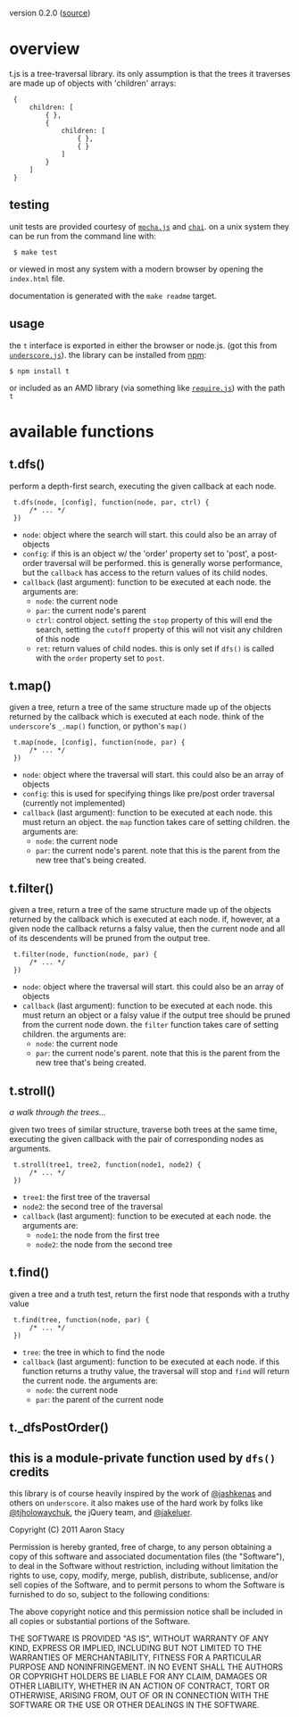 version 0.2.0 ([source](https://github.com/aaronj1335/t-js))

overview
========
t.js is a tree-traversal library.  its only assumption is that the trees it
traverses are made up of objects with 'children' arrays:

     {
         children: [
             { },
             {
                 children: [
                     { },
                     { }
                 ]
             }
         ]
     }

testing
-------
unit tests are provided courtesy of
[`mocha.js`](http://visionmedia.github.com/mocha/) and
[`chai`](http://chaijs.com/).  on a unix system they can be run from the
command line with:

     $ make test

or viewed in most any system with a modern browser by opening the
`index.html` file.

documentation is generated with the `make readme` target.

usage
-----
the `t` interface is exported in either the browser or node.js.  (got this
from [`underscore.js`](http://documentcloud.github.com/underscore/)).  the
library can be installed from [npm](http://search.npmjs.org/#/t):

    $ npm install t

or included as an AMD library (via something like
[`require.js`](http://requirejs.org/)) with the path `t`

available functions
===================
t.dfs()
-------
perform a depth-first search, executing the given callback at each node.

     t.dfs(node, [config], function(node, par, ctrl) {
         /* ... */
     })

- `node`:
     object where the search will start.  this could also be an array of
     objects
- `config`:
     if this is an object w/ the 'order' property set to 'post', a
     post-order traversal will be performed.  this is generally worse
     performance, but the `callback` has access to the return values of its
     child nodes.
- `callback` (last argument):
     function to be executed at each node.  the arguments are:
     - `node`: the current node
     - `par`: the current node's parent
     - `ctrl`: control object.  setting the `stop` property of this will end
     the search, setting the `cutoff` property of this will not visit any
     children of this node
     - `ret`: return values of child nodes.  this is only set if `dfs()` is
     called with the `order` property set to `post`.

t.map()
-------
given a tree, return a tree of the same structure made up of the objects
returned by the callback which is executed at each node.  think of the
`underscore`'s `_.map()` function, or python's `map()`

     t.map(node, [config], function(node, par) {
         /* ... */
     })

- `node`:
     object where the traversal will start.  this could also be an array of
     objects
- `config`:
     this is used for specifying things like pre/post order traversal
     (currently not implemented)
- `callback` (last argument):
     function to be executed at each node.  this must return an object.  the
     `map` function takes care of setting children.  the arguments are:
     - `node`: the current node
     - `par`: the current node's parent. note that this is the parent from
     the new tree that's being created.

t.filter()
----------
given a tree, return a tree of the same structure made up of the objects
returned by the callback which is executed at each node.  if, however, at a
given node the callback returns a falsy value, then the current node and all
of its descendents will be pruned from the output tree.

     t.filter(node, function(node, par) {
         /* ... */
     })

- `node`:
     object where the traversal will start.  this could also be an array of
     objects
- `callback` (last argument):
     function to be executed at each node.  this must return an object or a
     falsy value if the output tree should be pruned from the current node
     down.  the `filter` function takes care of setting children.  the
     arguments are:
     - `node`: the current node
     - `par`: the current node's parent. note that this is the parent from
     the new tree that's being created.

t.stroll()
----------

_a walk through the trees..._

given two trees of similar structure, traverse both trees at the same time,
executing the given callback with the pair of corresponding nodes as
arguments.

     t.stroll(tree1, tree2, function(node1, node2) {
         /* ... */
     })

- `tree1`:
     the first tree of the traversal
- `node2`:
     the second tree of the traversal
- `callback` (last argument):
     function to be executed at each node. the arguments are:
     - `node1`: the node from the first tree
     - `node2`: the node from the second tree

t.find()
----------

given a tree and a truth test, return the first node that responds with a
truthy value

     t.find(tree, function(node, par) {
         /* ... */
     })

- `tree`:
     the tree in which to find the node
- `callback` (last argument):
     function to be executed at each node. if this function returns a truthy
     value, the traversal will stop and `find` will return the current node.
     the arguments are:
     - `node`: the current node
     - `par`: the parent of the current node

t._dfsPostOrder()
-----------------

this is a module-private function used by `dfs()`
credits
-------
this library is of course heavily inspired by the work of
[@jashkenas](https://twitter.com/#!/jashkenas) and others on `underscore`.
it also makes use of the hard work by folks like
[@tjholowaychuk](https://twitter.com/#!/tjholowaychuk), the jQuery team, and
[@jakeluer](https://twitter.com/#!/jakeluer).

Copyright (C) 2011 Aaron Stacy

Permission is hereby granted, free of charge, to any person obtaining a copy of
this software and associated documentation files (the "Software"), to deal in
the Software without restriction, including without limitation the rights to
use, copy, modify, merge, publish, distribute, sublicense, and/or sell copies
of the Software, and to permit persons to whom the Software is furnished to do
so, subject to the following conditions:

The above copyright notice and this permission notice shall be included in all
copies or substantial portions of the Software.

THE SOFTWARE IS PROVIDED "AS IS", WITHOUT WARRANTY OF ANY KIND, EXPRESS OR
IMPLIED, INCLUDING BUT NOT LIMITED TO THE WARRANTIES OF MERCHANTABILITY,
FITNESS FOR A PARTICULAR PURPOSE AND NONINFRINGEMENT. IN NO EVENT SHALL THE
AUTHORS OR COPYRIGHT HOLDERS BE LIABLE FOR ANY CLAIM, DAMAGES OR OTHER
LIABILITY, WHETHER IN AN ACTION OF CONTRACT, TORT OR OTHERWISE, ARISING FROM,
OUT OF OR IN CONNECTION WITH THE SOFTWARE OR THE USE OR OTHER DEALINGS IN THE
SOFTWARE.
